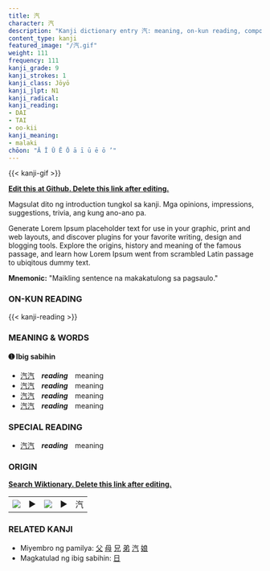```yaml
---
title: 汽
character: 汽
description: "Kanji dictionary entry 汽: meaning, on-kun reading, compounds, origin, related kanji"
content_type: kanji
featured_image: "/汽.gif"
weight: 111
frequency: 111
kanji_grade: 9
kanji_strokes: 1
kanji_class: Jōyō
kanji_jlpt: N1
kanji_radical: 
kanji_reading: 
- DAI
- TAI
- oo-kii
kanji_meaning:
- malaki
chōon: "Ā Ī Ū Ē Ō ā ī ū ē ō ’"
---
```

[//]: # (Don't edit the line below. Kanji animated GIF code is automatically generated.)
{{< kanji-gif >}}

[//]: # (Edit below this line.)

**[Edit this at Github. Delete this link after editing.](https://github.com/tim0g/tim/tree/main/content/kanji/汽/index.md)**

Magsulat dito ng introduction tungkol sa kanji. Mga opinions, impressions, suggestions, trivia, ang kung ano-ano pa.

Generate Lorem Ipsum placeholder text for use in your graphic, print and web layouts, and discover plugins for your favorite writing, design and blogging tools. Explore the origins, history and meaning of the famous passage, and learn how Lorem Ipsum went from scrambled Latin passage to ubiqitous dummy text.
 
**Mnemonic:** "Maikling sentence na makakatulong sa pagsaulo."

### ON-KUN READING

[//]: # (Don't edit the line below. ON-KUN READING code is automatically generated.)
{{< kanji-reading >}}

### MEANING & WORDS

#### ➊ **Ibig sabihin**
  - [汽](../汽)[汽](../汽)　***reading***　meaning
  - [汽](../汽)[汽](../汽)　***reading***　meaning
  - [汽](../汽)[汽](../汽)　***reading***　meaning
  - [汽](../汽)[汽](../汽)　***reading***　meaning

### SPECIAL READING
  - [汽](../汽)[汽](../汽)　***reading***　meaning

### ORIGIN

**[Search Wiktionary. Delete this link after editing.](https://wiktionary.org/wiki/汽)**
<table class="kanji-table"><tr><td>
<img src="60px-汽-bronze.svg.png">
</td><td>▶</td><td>
<img src="60px-汽-oracle.svg.png">
</td><td>▶</td>
<td class="kanji-origin">汽</td>
</tr></table>

### RELATED KANJI
- Miyembro ng pamilya: [父](../父) [母](../母) [兄](../兄) [弟](../弟) [汽](../汽) [娘](../娘)
- Magkatulad ng ibig sabihin: [日](../日)
